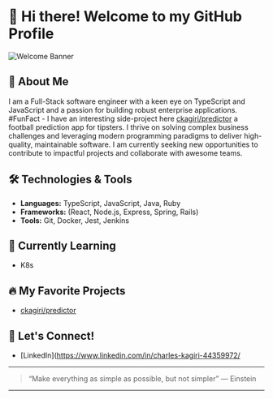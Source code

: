# 👋 Hi there! Welcome to my GitHub Profile

![Welcome Banner](https://capsule-render.vercel.app/api?type=waving&color=auto&height=200&section=header&text=Welcome!&fontSize=55&animation=fadeIn&fontAlignY=40)

## 🚀 About Me
I am a Full-Stack software engineer with a keen eye on TypeScript and JavaScript and a passion for building robust enterprise applications. #FunFact - I have an interesting side-project here [ckagiri/predictor](https://github.com/ckagiri/predictor) a football prediction app for tipsters. I thrive on solving complex business challenges and leveraging modern programming paradigms to deliver high-quality, maintainable software. I am currently seeking new opportunities to contribute to impactful projects and collaborate with awesome teams.

## 🛠️ Technologies & Tools
- **Languages:** TypeScript, JavaScript, Java, Ruby
- **Frameworks:** (React, Node.js, Express, Spring, Rails)
- **Tools:** Git, Docker, Jest, Jenkins

## 🌱 Currently Learning
- K8s


## 🔥 My Favorite Projects
- [ckagiri/predictor](https://github.com/ckagiri/predictor)

## 💬 Let's Connect!
- [LinkedIn](https://www.linkedin.com/in/charles-kagiri-44359972/

---

> “Make everything as simple as possible, but not simpler” — Einstein

---

